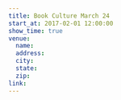 ```yaml
---
title: Book Culture March 24
start_at: 2017-02-01 12:00:00
show_time: true
venue:
  name:
  address:
  city:
  state:
  zip:
link:
---
```

